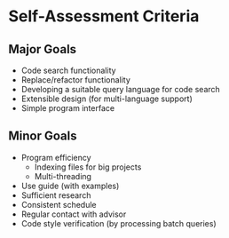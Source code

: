 Self-Assessment Criteria
========

## Major Goals
* Code search functionality
* Replace/refactor functionality
* Developing a suitable query language for code search
* Extensible design (for multi-language support)
* Simple program interface

## Minor Goals
* Program efficiency
  * Indexing files for big projects
  * Multi-threading
* Use guide (with examples)
* Sufficient research
* Consistent schedule
* Regular contact with advisor
* Code style verification (by processing batch queries)
